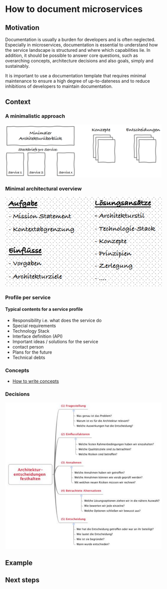 # How to document microservices

## Motivation

Documentation is usually a burden for developers and is often neglected. Especially in microservices, documentation is essential to understand how the service landscape is structured and where which capabilities lie. In addition, it should be possible to answer core questions, such as overarching concepts, architecture decisions and also goals, simply and sustainably.

It is important to use a documentation template that requires minimal maintenance to ensure a high degree of up-to-dateness and to reduce inhibitions of developers to maintain documentation.

## Context

### A minimalistic approach

![Overview of documentation elements](images/documenting_microservices_overview.png)

### Minimal architectural overview

![Content of minimal architectural overview](images/documenting_microservices_minimal_overview.png)

### Profile per service

#### Typical contents for a service profile

- Responsibility i.e. what does the service do
- Special requirements
- Technology Stack
- Interface definition (API)
- Important ideas / solutions for the service
- contact person
- Plans for the future
- Technical debts

### Concepts

- [How to write concepts](write_concepts.md)

### Decisions

![Mandatory questions to document decisions](images/documenting_microservices_decision_template.png)

## Example

## Next steps
